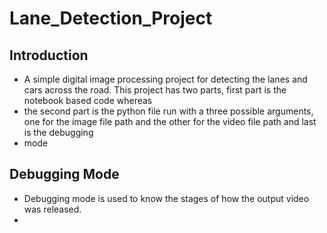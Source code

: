 # Lane_Detection_Project

## Introduction
  * A simple digital image processing project for detecting the lanes and cars across the road. This project has two parts, first part is the notebook based code whereas
  * the second part is the python file run with a three possible arguments, one for the image file path and the other for the video file path and last is the debugging
  * mode

## Debugging Mode
  * Debugging mode is used to know the stages of how the output video was released.
  * 
